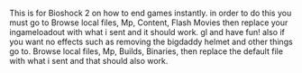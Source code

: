 This is for Bioshock 2 on how to end games instantly. in order to do this you must go to Browse local files, Mp, Content, Flash Movies then replace your ingameloadout with what i sent and it should work. gl and have fun!
also if you want no effects such as removing the bigdaddy helmet and other things go to. Browse local files, Mp, Builds, Binaries, then replace the default file with what i sent and that should also work.
